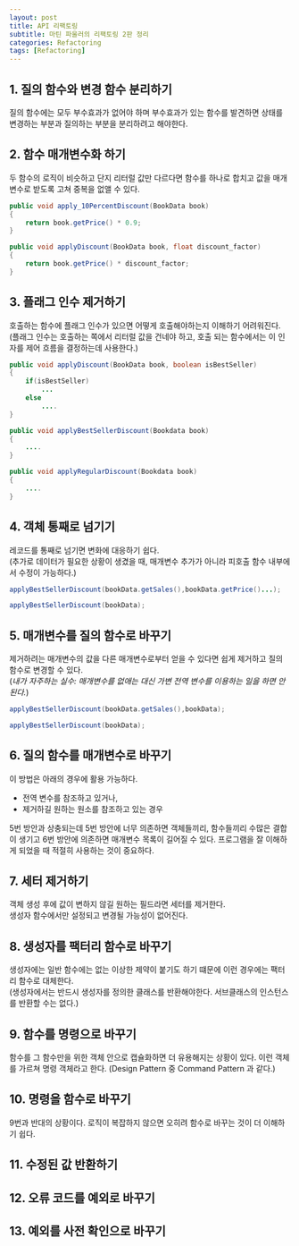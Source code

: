 ```yaml
---
layout: post
title: API 리팩토링
subtitle: 마틴 파울러의 리팩토링 2판 정리
categories: Refactoring
tags: [Refactoring]
---
```


## 1. 질의 함수와 변경 함수 분리하기  
질의 함수에는 모두 부수효과가 없어야 하며 부수효과가 있는 함수를 발견하면 상태를 변경하는 부분과 질의하는 부분을 분리하려고 해야한다.



## 2. 함수 매개변수화 하기  
두 함수의 로직이 비슷하고 단지 리터럴 값만 다르다면 함수를 하나로 합치고 값을 매개변수로 받도록 고쳐 중복을 없앨 수 있다.

```java
public void apply_10PercentDiscount(BookData book)
{
    return book.getPrice() * 0.9;
}
```  

```java
public void applyDiscount(BookData book, float discount_factor)
{
    return book.getPrice() * discount_factor;
}
```  
## 3. 플래그 인수 제거하기

호출하는 함수에 플래그 인수가 있으면 어떻게 호출해야하는지 이해하기 어려워진다.  
(플래그 인수는 호출하는 쪽에서 리터럴 값을 건네야 하고, 호출 되는 함수에서는 이 인자를 제어 흐름을 결정하는데 사용한다.)  
```java
public void applyDiscount(BookData book, boolean isBestSeller)
{
    if(isBestSeller)
        ...
    else 
        ....
}
```  

```java
public void applyBestSellerDiscount(Bookdata book)
{ 
    ....
}

public void applyRegularDiscount(Bookdata book)
{ 
    ....
}
```  
## 4. 객체 통째로 넘기기  
레코드를 통째로 넘기면 변화에 대응하기 쉽다.  
(추가로 데이터가 필요한 상황이 생겼을 때, 매개변수 추가가 아니라 피호출 함수 내부에서 수정이 가능하다.)
```java
applyBestSellerDiscount(bookData.getSales(),bookData.getPrice()...);
```  
```java
applyBestSellerDiscount(bookData);
``` 
## 5. 매개변수를 질의 함수로 바꾸기  
제거하려는 매개변수의 값을 다른 매개변수로부터 얻을 수 있다면 쉽게 제거하고 질의 함수로 변경할 수 있다.  
(*내가 자주하는 실수: 매개변수를 없애는 대신 가변 전역 변수를 이용하는 일을 하면 안된다.*)

```java
applyBestSellerDiscount(bookData.getSales(),bookData);
```  
```java
applyBestSellerDiscount(bookData);
``` 

## 6. 질의 함수를 매개변수로 바꾸기  
이 방법은 아래의 경우에 활용 가능하다. 
- 전역 변수를 참조하고 있거나,
- 제거하길 원하는 원소를 참조하고 있는 경우

5번 방안과 상충되는데 5번 방안에 너무 의존하면 객체들끼리, 함수들끼리 수많은 결합이 생기고 6번 방안에 의존하면 매개변수 목록이 길어질 수 있다. 프로그램을 잘 이해하게 되었을 때 적절히 사용하는 것이 중요하다.

## 7. 세터 제거하기  
객체 생성 후에 값이 변하지 않길 원하는 필드라면 세터를 제거한다.  
생성자 함수에서만 설정되고 변경될 가능성이 없어진다.  

## 8. 생성자를 팩터리 함수로 바꾸기  
생성자에는 일반 함수에는 없는 이상한 제약이 붙기도 하기 떄문에 이런 경우에는 팩터리 함수로 대체한다.  
(생성자에서는 반드시 생성자를 정의한 클래스를 반환해야한다. 서브클래스의 인스턴스를 반환할 수는 없다.)  

## 9. 함수를 명령으로 바꾸기  
함수를 그 함수만을 위한 객체 안으로 캡슐화하면 더 유용해지는 상황이 있다. 이런 객체를 가르쳐 명령 객체라고 한다.
(Design Pattern 중 Command Pattern 과 같다.)  


## 10. 명령을 함수로 바꾸기
9번과 반대의 상황이다. 로직이 복잡하지 않으면 오히려 함수로 바꾸는 것이 더 이해하기 쉽다.  

## 11. 수정된 값 반환하기
## 12. 오류 코드를 예외로 바꾸기
## 13. 예외를 사전 확인으로 바꾸기  
